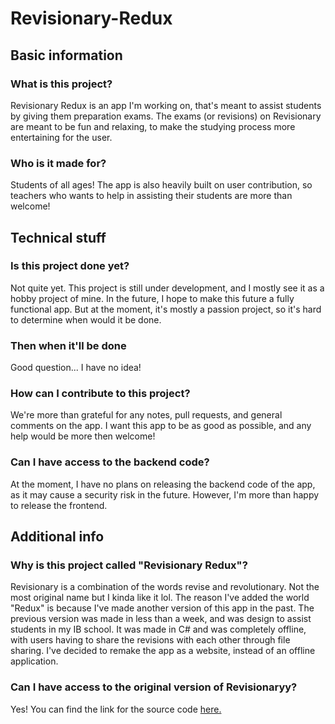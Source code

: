 # Revisionary-Redux
## Basic information
### What is this project?
Revisionary Redux is an app I'm working on, that's meant to assist students by giving them preparation exams. The exams (or revisions) on Revisionary are meant to be fun and relaxing, to make the studying process more entertaining for the user.

### Who is it made for?
Students of all ages! The app is also heavily built on user contribution, so teachers who wants to help in assisting their students are more than welcome!

## Technical stuff
### Is this project done yet?
Not quite yet. This project is still under development, and I mostly see it as a hobby project of mine. In the future, I hope to make this future a fully functional app. But at the moment, it's mostly a passion project, so it's hard to determine when would it be done.

### Then when it'll be done
Good question... I have no idea!

### How can I contribute to this project?
We're more than grateful for any notes, pull requests, and general comments on the app. I want this app to be as good as possible, and any help would be more then welcome!

### Can I have access to the backend code?
At the moment, I have no plans on releasing the backend code of the app, as it may cause a security risk in the future. However, I'm more than happy to release the frontend.


## Additional info
### Why is this project called "Revisionary Redux"?
Revisionary is a combination of the words revise and revolutionary. Not the most original name but I kinda like it lol.
The reason I've added the world "Redux" is because I've made another version of this app in the past. The previous version was made in less than a week, and was design to assist students in my IB school. It was made in C# and was completely offline, with users having to share the revisions with each other through file sharing. I've decided to remake the app as a website, instead of an offline application.

### Can I have access to the original version of Revisionaryy?
Yes! You can find the link for the source code [here.](https://github.com/TheDokT0r/Revisionary)
